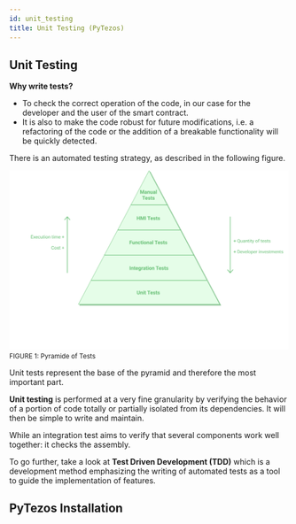 ```yaml
---
id: unit_testing
title: Unit Testing (PyTezos)
---
```


## Unit Testing

**Why write tests?**
- To check the correct operation of the code, 
  in our case for the developer and the user of the smart contract.
- It is also to make the code robust for future modifications, 
  i.e. a refactoring of the code or the addition of a breakable functionality 
  will be quickly detected.

There is an automated testing strategy, as described in the following figure.
<br/>

![](../../static/img/ligo/pyramide_of_tests.svg)
<small className="figure">FIGURE 1: Pyramide of Tests</small>

Unit tests represent the base of the pyramid and therefore the most important part.

**Unit testing** is performed at a very fine granularity 
by verifying the behavior of a portion of code totally 
or partially isolated from its dependencies.
It will then be simple to write and maintain.

While an integration test aims to verify that several components work well together: 
it checks the assembly.

To go further, take a look at **Test Driven Development (TDD)** 
which is a development method emphasizing 
the writing of automated tests as a tool to guide the implementation of features.


## PyTezos Installation




